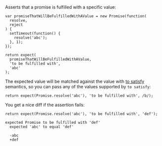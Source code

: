 Asserts that a promise is fulfilled with a specific value:

```js#async:true
var promiseThatWillBeFulfilledWithAValue = new Promise(function(
  resolve,
  reject
) {
  setTimeout(function() {
    resolve('abc');
  }, 1);
});

return expect(
  promiseThatWillBeFulfilledWithAValue,
  'to be fulfilled with',
  'abc'
);
```

The expected value will be matched against the value with
[to satisfy](/assertions/any/to-satisfy/) semantics, so you can pass any of the
values supported by `to satisfy`:

```js#async:true
return expect(Promise.resolve('abc'), 'to be fulfilled with', /b/);
```

You get a nice diff if the assertion fails:

```js#async:true
return expect(Promise.resolve('abc'), 'to be fulfilled with', 'def');
```

```output
expected Promise to be fulfilled with 'def'
  expected 'abc' to equal 'def'

  -abc
  +def
```
